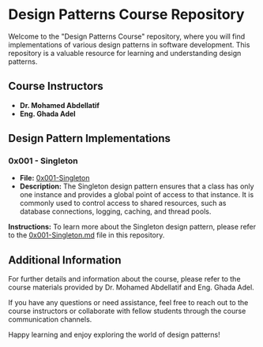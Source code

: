 # Design Patterns Course Repository

Welcome to the "Design Patterns Course" repository, where you will find implementations of various design patterns in software development. This repository is a valuable resource for learning and understanding design patterns.

## Course Instructors

- **Dr. Mohamed Abdellatif**
- **Eng. Ghada Adel**

## Design Pattern Implementations

### 0x001 - Singleton

- **File:** [0x001-Singleton](0x001-Singleton.md)
- **Description:** The Singleton design pattern ensures that a class has only one instance and provides a global point of access to that instance. It is commonly used to control access to shared resources, such as database connections, logging, caching, and thread pools.

**Instructions:** To learn more about the Singleton design pattern, please refer to the [0x001-Singleton.md](0x001-Singleton.md) file in this repository.

## Additional Information

For further details and information about the course, please refer to the course materials provided by Dr. Mohamed Abdellatif and Eng. Ghada Adel.

If you have any questions or need assistance, feel free to reach out to the course instructors or collaborate with fellow students through the course communication channels.

Happy learning and enjoy exploring the world of design patterns!
